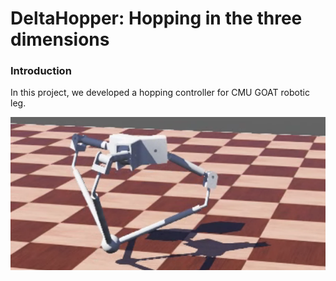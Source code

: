 # DeltaHopper: Hopping in the three dimensions

### Introduction

In this project, we developed a hopping controller for CMU GOAT robotic leg.

![picture 1](images/GOAT.png)  